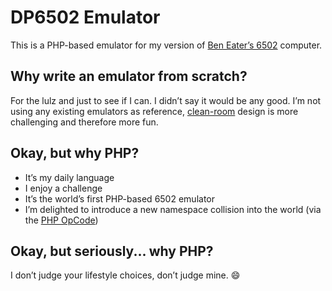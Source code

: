 # DP6502 Emulator

This is a PHP-based emulator for my version of [Ben Eater’s 6502](https://eater.net/6502) computer.

## Why write an emulator from scratch?

For the lulz and just to see if I can. I didn’t say it would be any good. I’m not using any existing emulators as reference, [clean-room](https://en.wikipedia.org/wiki/Clean_room_design) design is more challenging and therefore more fun.

## Okay, but why PHP?

- It’s my daily language
- I enjoy a challenge
- It’s the world’s first PHP-based 6502 emulator
- I’m delighted to introduce a new namespace collision into the world (via the [PHP OpCode](https://sites.google.com/site/6502asembly/6502-instruction-set/php))

## Okay, but seriously... why PHP?

I don’t judge your lifestyle choices, don’t judge mine. :smile:
